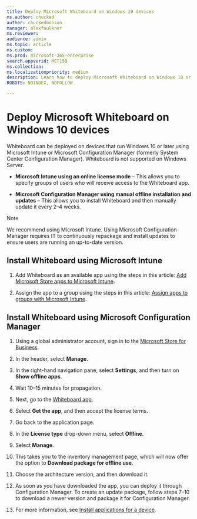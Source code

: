 ```yaml
---
title: Deploy Microsoft Whiteboard on Windows 10 devices
ms.author: chucked
author: chuckedmonson
manager: alexfaulkner
ms.reviewer: 
audience: admin
ms.topic: article
ms.custom: 
ms.prod: microsoft-365-enterprise
search.appverid: MET150
ms.collection: 
ms.localizationpriority: medium
description: Learn how to deploy Microsoft Whiteboard on Windows 10 or later devices.
ROBOTS: NOINDEX, NOFOLLOW

---
```


# Deploy Microsoft Whiteboard on Windows 10 devices

Whiteboard can be deployed on devices that run Windows 10 or later using Microsoft Intune or Microsoft Configuration Manager (formerly System Center Configuration Manager). Whiteboard is not supported on Windows Server.

- **Microsoft Intune using an online license mode** – This allows you to specify groups of users who will receive access to the Whiteboard app.

- **Microsoft Configuration Manager using manual offline installation and updates** – This allows you to install Whiteboard and then manually update it every 2–4 weeks.

>[!NOTE]
> We recommend using Microsoft Intune. Using Microsoft Configuration Manager requires IT to continuously repackage and install updates to ensure users are running an up-to-date version.

## Install Whiteboard using Microsoft Intune

1. Add Whiteboard as an available app using the steps in this article: [Add Microsoft Store apps to Microsoft Intune](https://docs.microsoft.com/en-us/mem/intune/apps/store-apps-windows).

2. Assign the app to a group using the steps in this article: [Assign apps to groups with Microsoft Intune](https://docs.microsoft.com/en-us/mem/intune/apps/apps-deploy).

## Install Whiteboard using Microsoft Configuration Manager

1. Using a global administrator account, sign in to the [Microsoft Store for Business](https://businessstore.microsoft.com).

2. In the header, select **Manage**.

3. In the right-hand navigation pane, select **Settings**, and then turn on **Show offline apps**.

4. Wait 10–15 minutes for propagation.

5. Next, go to the [Whiteboard app](https://businessstore.microsoft.com/store/details/microsoft-whiteboard/9mspc6mp8fm4).

6. Select **Get the app**, and then accept the license terms.

7. Go back to the application page.

8. In the **License type** drop-down menu, select **Offline**.

9. Select **Manage**.

10. This takes you to the inventory management page, which will now offer the option to **Download package for offline use**.

11. Choose the architecture version, and then download it.

12. As soon as you have downloaded the app, you can deploy it through Configuration Manager. To create an update package, follow steps 7–10 to download a newer version and package it for Configuration Manager.

13. For more information, see [Install applications for a device](https://docs.microsoft.com/en-us/mem/configmgr/apps/deploy-use/install-app-for-device).



